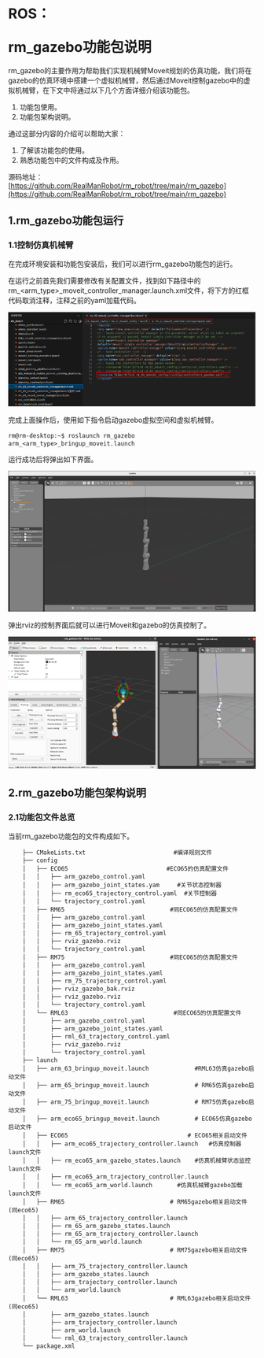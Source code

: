 # <p class="hidden">ROS：</p>rm_gazebo功能包说明

rm_gazebo的主要作用为帮助我们实现机械臂Moveit规划的仿真功能，我们将在gazebo的仿真环境中搭建一个虚拟机械臂，然后通过Moveit控制gazebo中的虚拟机械臂，在下文中将通过以下几个方面详细介绍该功能包。

1. 功能包使用。
2. 功能包架构说明。

通过这部分内容的介绍可以帮助大家：

1. 了解该功能包的使用。
2. 熟悉功能包中的文件构成及作用。

源码地址：[https://github.com/RealManRobot/rm_robot/tree/main/rm_gazebo](https://github.com/RealManRobot/rm_robot/tree/main/rm_gazebo)

## 1.rm_gazebo功能包运行

### 1.1控制仿真机械臂

在完成环境安装和功能包安装后，我们可以进行rm_gazebo功能包的运行。

在运行之前首先我们需要修改有关配置文件，找到如下路径中的rm_<arm_type>_moveit_controller_manager.launch.xml文件，将下方的红框代码取消注释，注释之前的yaml加载代码。

![alt text](image.png)

完成上面操作后，使用如下指令启动gazebo虚拟空间和虚拟机械臂。

```ROS
rm@rm-desktop:~$ roslaunch rm_gazebo arm_<arm_type>_bringup_moveit.launch
```

运行成功后将弹出如下界面。

![alt text](image-1.png)

弹出rviz的控制界面后就可以进行Moveit和gazebo的仿真控制了。

![alt text](image-2.png)

## 2.rm_gazebo功能包架构说明

### 2.1功能包文件总览

当前rm_gazebo功能包的文件构成如下。

```
    ├── CMakeLists.txt                         #编译规则文件
    ├── config
    │   ├── ECO65                            #ECO65的仿真配置文件
    │   │   ├── arm_gazebo_control.yaml
    │   │   ├── arm_gazebo_joint_states.yam     #关节状态控制器
    │   │   ├── rm_eco65_trajectory_control.yaml  #关节控制器
    │   │   └── trajectory_control.yaml
    │   ├── RM65                              #同ECO65的仿真配置文件
    │   │   ├── arm_gazebo_control.yaml
    │   │   ├── arm_gazebo_joint_states.yaml
    │   │   ├── rm_65_trajectory_control.yaml
    │   │   ├── rviz_gazebo.rviz
    │   │   └── trajectory_control.yaml
    │   ├── RM75                              #同ECO65的仿真配置文件
    │   │   ├── arm_gazebo_control.yaml
    │   │   ├── arm_gazebo_joint_states.yaml
    │   │   ├── rm_75_trajectory_control.yaml
    │   │   ├── rviz_gazebo_bak.rviz
    │   │   ├── rviz_gazebo.rviz
    │   │   └── trajectory_control.yaml
    │   └── RML63                              #同ECO65的仿真配置文件
    │       ├── arm_gazebo_control.yaml
    │       ├── arm_gazebo_joint_states.yaml
    │       ├── rml_63_trajectory_control.yaml
    │       ├── rviz_gazebo.rviz
    │       └── trajectory_control.yaml
    ├── launch
    │   ├── arm_63_bringup_moveit.launch             #RML63仿真gazebo启动文件
    │   ├── arm_65_bringup_moveit.launch             # RM65仿真gazebo启动文件
    │   ├── arm_75_bringup_moveit.launch             # RM75仿真gazebo启动文件
    │   ├── arm_eco65_bringup_moveit.launch          # ECO65仿真gazebo启动文件
    │   ├── ECO65                                  # ECO65相关启动文件
    │   │   ├── arm_eco65_trajectory_controller.launch   #仿真控制器launch文件
    │   │   ├── rm_eco65_arm_gazebo_states.launch    #仿真机械臂状态监控launch文件
    │   │   ├── rm_eco65_arm_trajectory_controller.launch
    │   │   └── rm_eco65_arm_world.launch       #仿真机械臂gazebo加载launch文件
    │   ├── RM65                              # RM65gazebo相关启动文件(同eco65)
    │   │   ├── arm_65_trajectory_controller.launch
    │   │   ├── rm_65_arm_gazebo_states.launch
    │   │   ├── rm_65_arm_trajectory_controller.launch
    │   │   └── rm_65_arm_world.launch
    │   ├── RM75                              # RM75gazebo相关启动文件(同eco65)
    │   │   ├── arm_75_trajectory_controller.launch
    │   │   ├── arm_gazebo_states.launch
    │   │   ├── arm_trajectory_controller.launch
    │   │   └── arm_world.launch
    │   └── RML63                             # RML63gazebo相关启动文件(同eco65)
    │       ├── arm_gazebo_states.launch
    │       ├── arm_trajectory_controller.launch
    │       ├── arm_world.launch
    │       └── rml_63_trajectory_controller.launch
    └── package.xml
```

